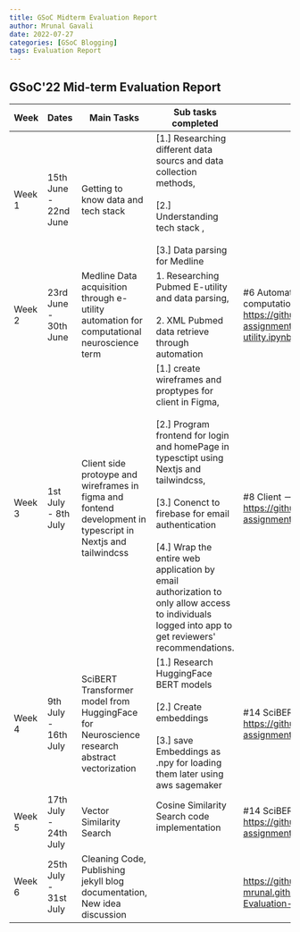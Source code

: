 ```yaml
---
title: GSoC Midterm Evaluation Report
author: Mrunal Gavali
date: 2022-07-27 
categories: [GSoC Blogging]
tags: Evaluation Report
---
```


## GSoC'22 Mid-term Evaluation Report 


|Week  |Dates               |Main Tasks                             |Sub tasks completed                                                                                     |Issues Resolved                                                                                                                          |Blog                                            |Type               |Published URL                                                                             |
|------|--------------------|---------------------------------------|--------------------------------------------------------------------------------------------------------|-------------------------------------------------------------------------------------------------------------------------------------------------------|------------------------------------------------|-------------------|------------------------------------------------------------------------------------------|
|Week 1|15th June - 22nd June  |Getting to know data and tech stack |[1.] Researching different data sourcs and data collection methods, <br /> <br />[2.] Understanding tech stack , <br /> <br /> [3.] Data parsing for Medline                                      |                                                                                                                              |[1.] Beginning of GSoC Journey, <br /> <br /> [2.] Community Bonding 1 <br /> <br /> |Blog               |[1.] https://gli-mrunal.github.io/posts/Hola-GSoC-2022/ <br /> <br /> [2.] https://gli-mrunal.github.io/posts/GSoC-community-bonding/ <br /> <br /> |
|Week 2|23rd June - 30th June |Medline Data acquisition through e-utility automation for computational neuroscience term  |1. Researching Pubmed E-utility and data parsing, <br /> <br /> 2. XML Pubmed data retrieve through automation|#6 Automate batch retrieval of PubMed MEDLINE xml data for computational+neuroscience term using PubMed E-utility <br /> https://github.com/nbdt-journal/automatic-reviewer-assignment/blob/parser_xml_to_csv/scripts/medline_parser/Medline_E-utility.ipynb| PubMed Data|development|https://gli-mrunal.github.io/posts/PubMed-Data/ 
|Week 3|1st July - 8th July|Client side protoype and wireframes in figma and fontend development in typescript in Nextjs and tailwindcss | [1.] create wireframes and proptypes for client in Figma,  <br /> <br /> [2.] Program frontend for login and homePage in typesctipt using Nextjs and tailwindcss, <br /> <br /> [3.] Conenct to firebase for email authentication  <br /> <br /> [4.] Wrap the entire web application by email authorization to only allow access to individuals logged into app to get reviewers' recommendations.                                | #8 Client --> login implemented for email authentication using firebase <br /> https://github.com/nbdt-journal/automatic-reviewer-assignment/pull/8                                                                                                                                    |Let's start building frontend with Firebase Database                          |development           |      https://gli-mrunal.github.io/posts/Frontend-UI/|
|Week 4|9th July - 16th July|SciBERT Transformer model from HuggingFace for Neuroscience research abstract vectorization |[1.] Research HuggingFace BERT models <br /> <br /> [2.] Create embeddings <br  /> <br /> [3.] save Embeddings as .npy for loading them later using aws sagemaker                                                    |#14 SciBERT Cosine Similarity - bioRxiv Neuroscience data <br /> https://github.com/nbdt-journal/automatic-reviewer-assignment/pull/14                                                                                                                                     |SciBERT Transformers :hugs: for Neuroscience                             |Research & Development        |      https://gli-mrunal.github.io/posts/SciBERT-Transformer-for-Neuroscience/|
|Week 5|17th July - 24th July|Vector Similarity Search                    | Cosine Similarity Search code implementation<br /> <br />                                             |#14 SciBERT Cosine Similarity - bioRxiv Neuroscience data <br /> https://github.com/nbdt-journal/automatic-reviewer-assignment/pull/14|  Vector Similarity Search                                   |Development|               https://gli-mrunal.github.io/posts/Vector-Similarity-Search/|
|Week 6|25th July - 31st July|Cleaning Code, Publishing jekyll blog documentation, New idea discussion|                                       |  <br /> https://github.com/gli-mrunal/gli-mrunal.github.io/edit/master/_posts/2022-07-28-GSoC-Midterm-Evaluation-Report.md                                                                                                                                                      |                                               Midterm Evaluation |           Publishing Blog, Documentation        |      https://gli-mrunal.github.io/posts/GSoC-Midterm-Evaluation-Report/     |
